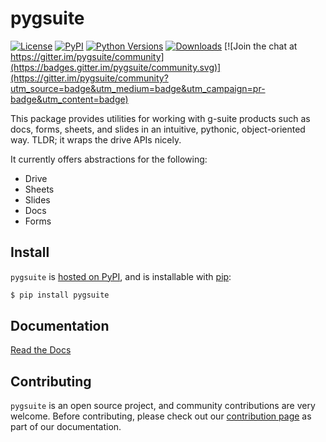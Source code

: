 
# pygsuite
[![License](https://img.shields.io/badge/license-MIT-blue.svg)](https://raw.githubusercontent.com/pygsuite/pygsuite/LICENSE)
[![PyPI](https://img.shields.io/pypi/v/pygsuite.svg)](https://pypi.org/project/pygsuite/)
[![Python Versions](https://img.shields.io/pypi/pyversions/pygsuite.svg)](https://pypi.python.org/pypi/pygsuite)
[![Downloads](https://img.shields.io/badge/dynamic/json.svg?label=downloads&url=https%3A%2F%2Fpypistats.org%2Fapi%2Fpackages%2Fpygsuite%2Frecent&query=data.last_month&colorB=brightgreen&suffix=%2FMonth)](https://pypistats.org/packages/pygsuite)
[![Join the chat at https://gitter.im/pygsuite/community](https://badges.gitter.im/pygsuite/community.svg)](https://gitter.im/pygsuite/community?utm_source=badge&utm_medium=badge&utm_campaign=pr-badge&utm_content=badge)

This package provides utilities for working with g-suite products such as docs, forms, sheets, and slides 
in an intuitive, pythonic, object-oriented way. TLDR; it wraps the drive APIs nicely.

It currently offers abstractions for the following:

- Drive
- Sheets
- Slides
- Docs
- Forms

## Install

`pygsuite` is [hosted on PyPI](https://pypi.org/project/pygsuite/), and is installable with [pip](https://pip.pypa.io/en/stable/):

```bash
$ pip install pygsuite
```

## Documentation

[Read the Docs](https://pygsuite.readthedocs.io/en/latest/)

## Contributing

`pygsuite` is an open source project, and community contributions are very welcome. Before contributing, please check out our [contribution page]() as part of our documentation.
